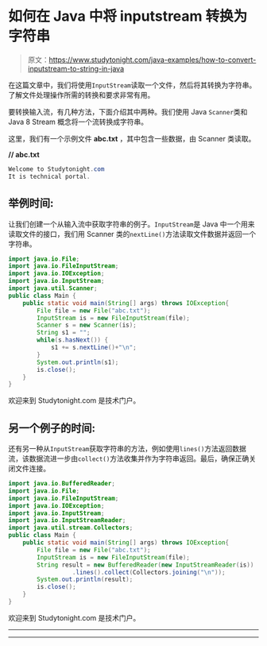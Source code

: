 # 如何在 Java 中将 inputstream 转换为字符串

> 原文：<https://www.studytonight.com/java-examples/how-to-convert-inputstream-to-string-in-java>

在这篇文章中，我们将使用`InputStream`读取一个文件，然后将其转换为字符串。了解文件处理操作所需的转换和要求非常有用。

要转换输入流，有几种方法，下面介绍其中两种。我们使用 Java `Scanner`类和 Java 8 Stream 概念将一个流转换成字符串。

这里，我们有一个示例文件 **abc.txt** ，其中包含一些数据，由 Scanner 类读取。

**// abc.txt**

```java
Welcome to Studytonight.com
It is technical portal.
```

## 举例时间:

让我们创建一个从输入流中获取字符串的例子。`InputStream`是 Java 中一个用来读取文件的接口，我们用 Scanner 类的`nextLine()`方法读取文件数据并返回一个字符串。

```java
import java.io.File;
import java.io.FileInputStream;
import java.io.IOException;
import java.io.InputStream;
import java.util.Scanner;
public class Main {
	public static void main(String[] args) throws IOException{  
		File file = new File("abc.txt");
        InputStream is = new FileInputStream(file);
        Scanner s = new Scanner(is);
        String s1 = "";
        while(s.hasNext()) {
        	s1 += s.nextLine()+"\n";
        }
        System.out.println(s1);
        is.close();
	}
}
```

欢迎来到 Studytonight.com
是技术门户。

## 另一个例子的时间:

还有另一种从`InputStream`获取字符串的方法，例如使用`lines()`方法返回数据流，该数据流进一步由`collect()`方法收集并作为字符串返回。最后，确保正确关闭文件连接。

```java
import java.io.BufferedReader;
import java.io.File;
import java.io.FileInputStream;
import java.io.IOException;
import java.io.InputStream;
import java.io.InputStreamReader;
import java.util.stream.Collectors;
public class Main {
	public static void main(String[] args) throws IOException{  
		File file = new File("abc.txt");
        InputStream is = new FileInputStream(file);
        String result = new BufferedReader(new InputStreamReader(is))
        		  .lines().collect(Collectors.joining("\n"));
        System.out.println(result);
        is.close();
	}
}
```

欢迎来到 Studytonight.com
是技术门户。

* * *

* * *